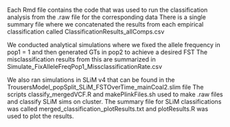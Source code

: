 Each Rmd file contains the code that was used to run the classification analysis from the .raw file for the corresponding data
There is a single summary file where we concatenated the results from each empirical classification called ClassificationResults_allComps.csv

We conducted analytical simulations where we fixed the allele frequency in pop1 = 1 and then generated GTs in pop2 to achieve a desired FST
The misclassification results from this are summarized in Simulate_FixAlleleFreqPop1_MissclassificationRate.csv

We also ran simulations in SLiM v4 that can be found in the TrousersModel_popSplit_SLiM_FSTOverTime_mainCoal2.slim file
The scripts classify_mergedVCF.R and makePlinkFiles.sh used to make .raw files and classify SLiM sims on cluster.
The summary file for SLiM classifications was called merged_classification_plotResults.txt and plotResults.R was used to plot the results. 
